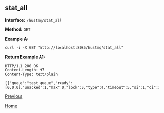 ## stat_all ##

**Interface:** `/hustmq/stat_all`

**Method:** `GET`

**Example A:**

    curl -i -X GET "http://localhost:8085/hustmq/stat_all"

**Return Example A1:**

	HTTP/1.1 200 OK
	Content-Length: 97
	Content-Type: text/plain

	[{"queue":"test_queue","ready":[0,0,0],"unacked":1,"max":0,"lock":0,"type":0,"timeout":5,"si":1,"ci":1,"tm":1458812893}]

[Previous](../hustmq.md)

[Home](../../index.md)